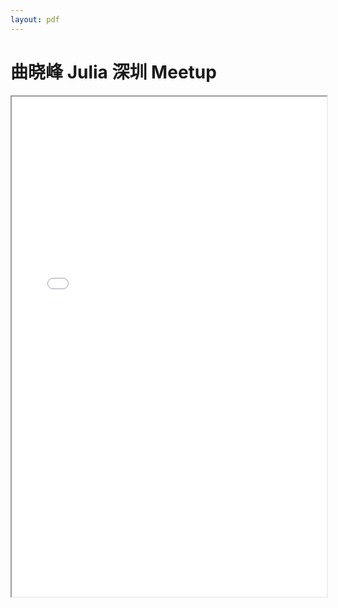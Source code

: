 ```yaml
---
layout: pdf
---
```


# 曲晓峰 Julia 深圳 Meetup

<iframe src="{{ site.url }}/docs/julia-shenzhen-meetup-talk-by-quxiaofeng.pdf" width="100%" height="800"></iframe>